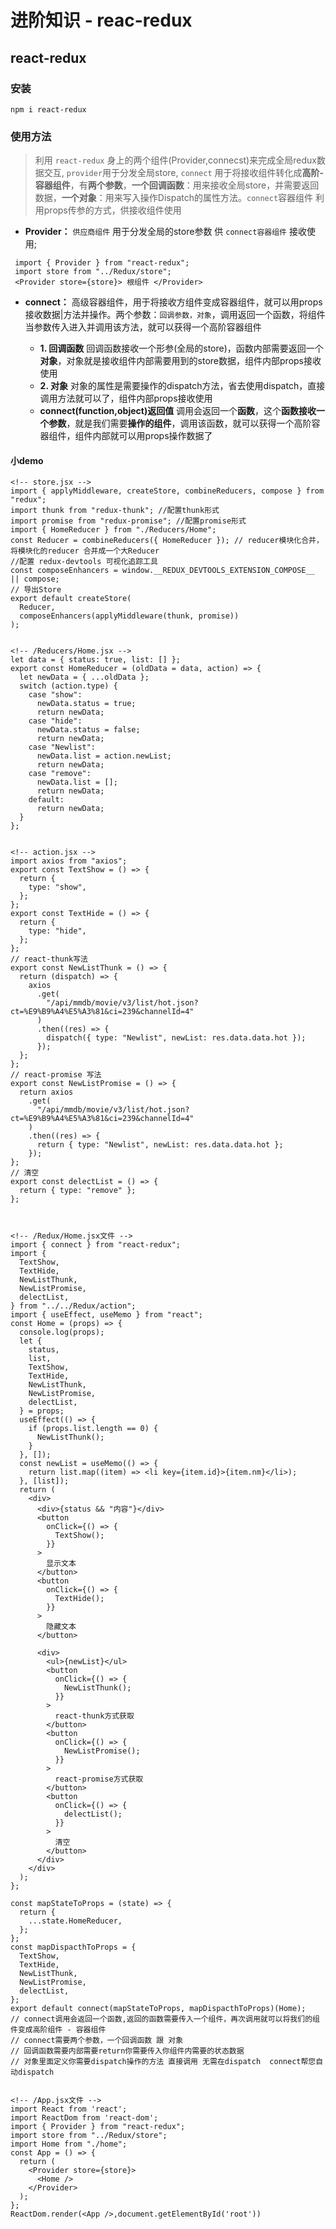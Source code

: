 # 进阶知识 - reac-redux

## react-redux

### 安装

```
npm i react-redux
```

### 使用方法
>
> 利用 `react-redux` 身上的两个组件(Provider,connecst)来完成全局redux数据交互, `provider`用于分发全局store, `connect` 用于将接收组件转化成**高阶-容器组件**，有**两个参数**，**一个回调函数**：用来接收全局store，并需要返回数据，**一个对象**：用来写入操作Dispatch的属性方法。`connect`容器组件 利用props传参的方式，供接收组件使用

+ **Provider：**   `供应商组件` 用于分发全局的store参数 供 `connect容器组件` 接收使用;

```
 import { Provider } from "react-redux"; 
 import store from "../Redux/store";
 <Provider store={store}> 根组件 </Provider>
```

+ **connect：** 高级容器组件，用于将接收方组件变成容器组件，就可以用props接收数据|方法并操作。两个参数：`回调参数，对象`，调用返回一个函数，将组件当参数传入进入并调用该方法，就可以获得一个高阶容器组件

  + **1. 回调函数** 回调函数接收一个形参(全局的store)，函数内部需要返回一个**对象**，对象就是接收组件内部需要用到的store数据，组件内部props接收使用
  + **2. 对象** 对象的属性是需要操作的dispatch方法，省去使用dispatch，直接调用方法就可以了，组件内部props接收使用
  + **connect(function,object)返回值** 调用会返回一个**函数**，这个**函数接收一个参数**，就是我们需要**操作的组件**，调用该函数，就可以获得一个高阶容器组件，组件内部就可以用props操作数据了

#### 小demo

```
<!-- store.jsx -->
import { applyMiddleware, createStore, combineReducers, compose } from "redux";
import thunk from "redux-thunk"; //配置thunk形式
import promise from "redux-promise"; //配置promise形式
import { HomeReducer } from "./Reducers/Home";
const Reducer = combineReducers({ HomeReducer }); // reducer模块化合并，将模块化的reducer 合并成一个大Reducer
//配置 redux-devtools 可视化追踪工具
const composeEnhancers = window.__REDUX_DEVTOOLS_EXTENSION_COMPOSE__ || compose;
// 导出Store
export default createStore(
  Reducer,
  composeEnhancers(applyMiddleware(thunk, promise))
);


<!-- /Reducers/Home.jsx -->
let data = { status: true, list: [] };
export const HomeReducer = (oldData = data, action) => {
  let newData = { ...oldData };
  switch (action.type) {
    case "show":
      newData.status = true;
      return newData;
    case "hide":
      newData.status = false;
      return newData;
    case "Newlist":
      newData.list = action.newList;
      return newData;
    case "remove":
      newData.list = [];
      return newData;
    default:
      return newData;
  }
};


<!-- action.jsx -->
import axios from "axios";
export const TextShow = () => {
  return {
    type: "show",
  };
};
export const TextHide = () => {
  return {
    type: "hide",
  };
};
// react-thunk写法
export const NewListThunk = () => {
  return (dispatch) => {
    axios
      .get(
        "/api/mmdb/movie/v3/list/hot.json?ct=%E9%B9%A4%E5%A3%81&ci=239&channelId=4"
      )
      .then((res) => {
        dispatch({ type: "Newlist", newList: res.data.data.hot });
      });
  };
};
// react-promise 写法
export const NewListPromise = () => {
  return axios
    .get(
      "/api/mmdb/movie/v3/list/hot.json?ct=%E9%B9%A4%E5%A3%81&ci=239&channelId=4"
    )
    .then((res) => {
      return { type: "Newlist", newList: res.data.data.hot };
    });
};
// 清空
export const delectList = () => {
  return { type: "remove" };
};



<!-- /Redux/Home.jsx文件 -->
import { connect } from "react-redux";
import {
  TextShow,
  TextHide,
  NewListThunk,
  NewListPromise,
  delectList,
} from "../../Redux/action";
import { useEffect, useMemo } from "react";
const Home = (props) => {
  console.log(props);
  let {
    status,
    list,
    TextShow,
    TextHide,
    NewListThunk,
    NewListPromise,
    delectList,
  } = props;
  useEffect(() => {
    if (props.list.length == 0) {
      NewListThunk();
    }
  }, []);
  const newList = useMemo(() => {
    return list.map((item) => <li key={item.id}>{item.nm}</li>);
  }, [list]);
  return (
    <div>
      <div>{status && "内容"}</div>
      <button
        onClick={() => {
          TextShow();
        }}
      >
        显示文本
      </button>
      <button
        onClick={() => {
          TextHide();
        }}
      >
        隐藏文本
      </button>

      <div>
        <ul>{newList}</ul>
        <button
          onClick={() => {
            NewListThunk();
          }}
        >
          react-thunk方式获取
        </button>
        <button
          onClick={() => {
            NewListPromise();
          }}
        >
          react-promise方式获取
        </button>
        <button
          onClick={() => {
            delectList();
          }}
        >
          清空
        </button>
      </div>
    </div>
  );
};

const mapStateToProps = (state) => {
  return {
    ...state.HomeReducer,
  };
};
const mapDispacthToProps = {
  TextShow,
  TextHide,
  NewListThunk,
  NewListPromise,
  delectList,
};
export default connect(mapStateToProps, mapDispacthToProps)(Home);
// connect调用会返回一个函数,返回的函数需要传入一个组件，再次调用就可以将我们的组件变成高阶组件 - 容器组件
// connect需要两个参数，一个回调函数 跟 对象
// 回调函数需要内部需要return你需要传入你组件内需要的状态数据
// 对象里面定义你需要dispatch操作的方法 直接调用 无需在dispatch  connect帮您自动dispatch


<!-- /App.jsx文件 -->
import React from 'react';
import ReactDom from 'react-dom';
import { Provider } from "react-redux";
import store from "../Redux/store";
import Home from "./home";
const App = () => {
  return (
    <Provider store={store}>
      <Home />
    </Provider>
  );
};
ReactDom.render(<App />,document.getElementById('root'))
```
